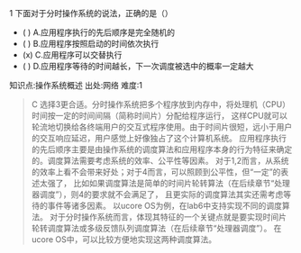 1
下面对于分时操作系统的说法，正确的是（）
- ( ) A.应用程序执行的先后顺序是完全随机的
- ( ) B.应用程序按照启动的时间依次执行
- (x) C.应用程序可以交替执行
- ( ) D.应用程序等待的时间越长，下一次调度被选中的概率一定越大

知识点:操作系统概述
出处:网络
难度:1
> C 选择3更合适。分时操作系统把多个程序放到内存中，将处理机（CPU）时间按一定的时间间隔（简称时间片）分配给程序运行，
> 这样CPU就可以轮流地切换给各终端用户的交互式程序使用。由于时间片很短，远小于用户的交互响应延迟，用户感觉上好像独占了这个计算机系统。
> 应用程序执行的先后顺序主要是由操作系统的调度算法和应用程序本身的行为特征来确定的。调度算法需要考虑系统的效率、公平性等因素。
> 对于1,2而言，从系统的效率上看不会带来好处；对于4而言，可以照顾到公平性，但“一定”的表述太强了，
> 比如如果调度算法是简单的时间片轮转算法（在后续章节“处理器调度”），则4的要求就不会满足了，
> 且更实际的调度算法其实还需考虑等待的事件等诸多因素。 以ucore OS为例，在lab6中支持实现不同的调度算法。
> 对于分时操作系统而言，体现其特征的一个关键点就是要实现时间片轮转调度算法或多级反馈队列调度算法（在后续章节“处理器调度”）。
> 在ucore OS中，可以比较方便地实现这两种调度算法。
